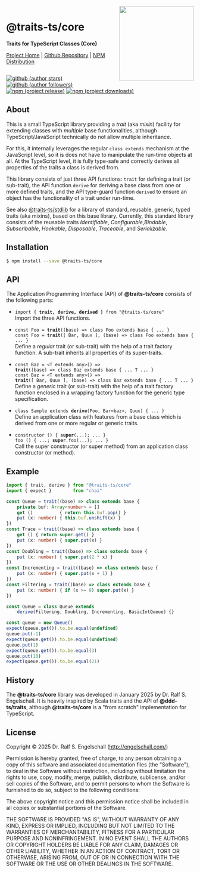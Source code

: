 
<img src="https://raw.githubusercontent.com/traits-ts/core/refs/heads/master/etc/logo.svg" width="200" style="float: right" align="right" alt=""/>

@traits-ts/core
===============

**Traits for TypeScript Classes (Core)**

<p/>
<a href="https://traits-ts.org">Project Home</a> |
<a href="https://github.com/traits-ts/core">Github Repository</a> |
<a href="https://npmjs.com/traits-ts/core">NPM Distribution</a>

<p/>
<img src="https://nodei.co/npm/@traits-ts/core.png?downloads=true&stars=true" alt=""/>

[![github (author stars)](https://img.shields.io/github/stars/rse?logo=github&label=author%20stars&color=%233377aa)](https://github.com/rse)
[![github (author followers)](https://img.shields.io/github/followers/rse?label=author%20followers&logo=github&color=%234477aa)](https://github.com/rse)
<br/>
[![npm (project release)](https://img.shields.io/npm/v/@traits-ts/core?logo=npm&label=npm%20release&color=%23cc3333)](https://npmjs.com/@traits-ts/core)
[![npm (project downloads)](https://img.shields.io/npm/dm/@traits-ts/core?logo=npm&label=npm%20downloads&color=%23cc3333)](https://npmjs.com/@traits-ts/core)

About
-----

This is a small TypeScript library providing a *trait* (aka *mixin*)
facility for extending classes with *multiple* base functionalities,
although TypeScript/JavaScript technically do not allow multiple
inheritance.

For this, it internally leverages the regular `class extends` mechanism
at the JavaScript level, so it is does not have to manipulate the
run-time objects at all. At the TypeScript level, it is fully type-safe
and correctly derives all properties of the traits a class is derived
from.

This library consists of just three API functions: `trait` for defining
a trait (or sub-trait), the API function `derive` for deriving a base
class from one or more defined traits, and the API type-guard function
`derived` to ensure an object has the functionality of a trait under
run-time.

See also [@traits-ts/stdlib](../stdlib) for a library of standard,
reusable, generic, typed traits (aka mixins), based on this base
library. Currently, this standard library consists of the reusable
traits *Identifiable*, *Configurable*,*Bindable*, *Subscribable*,
*Hookable*, *Disposable*, *Traceable*, and *Serializable*.

Installation
------------

```sh
$ npm install --save @traits-ts/core
```

API
---

The Application Programming Interface (API) of **@traits-ts/core** consists
of the following parts:

- `import { `**`trait, derive, derived`**` } from "@traits-ts/core"`<br/>
  Import the three API functions.

- `const Foo = `**`trait`**`((base) => class Foo extends base { ... }`<br/>
  `const Foo = `**`trait`**`([ Bar, Quux ], (base) => class Foo extends base { ... }`<br/>
  Define a *regular* trait (or sub-trait) with the help of a trait
  factory function. A sub-trait inherits all properties of its
  super-traits.

- `const Baz = <T extends any>() =>`<br/>
  **`trait`**`((base) => class Baz extends base { ... T ... }`<br/>
  `const Baz = <T extends any>() =>`<br/>
  **`trait`**`([ Bar, Quux ], (base) => class Baz extends base { ... T ... }`<br/>
  Define a *generic* trait (or sub-trait) with the help of a trait
  factory function enclosed in a wrapping factory function for the
  generic type specification.

- `class Sample extends `**`derive`**`(Foo, Bar<baz>, Quux) { ... }`<br/>
  Define an application class with features from a base class which
  is derived from one or more regular or generic traits.

- `constructor () { `**`super`**`(...); ... }`<br/>
  `foo () { ...; `**`super`**`.foo(...); ... }`<br/>
  Call the super constructor (or super method) from an application class
  constructor (or method).

Example
-------

```ts
import { trait, derive } from "@traits-ts/core"
import { expect }        from "chai"

const Queue = trait((base) => class extends base {
    private buf: Array<number> = []
    get ()          { return this.buf.pop() }
    put (x: number) { this.buf.unshift(x) }
})
const Trace = trait((base) => class extends base {
    get () { return super.get() }
    put (x: number) { super.put(x) }
})
const Doubling = trait((base) => class extends base {
    put (x: number) { super.put(2 * x) }
})
const Incrementing = trait((base) => class extends base {
    put (x: number) { super.put(x + 1) }
})
const Filtering = trait((base) => class extends base {
    put (x: number) { if (x >= 0) super.put(x) }
})

const Queue = class Queue extends
    derive(Filtering, Doubling, Incrementing, BasicIntQueue) {}

const queue = new Queue()
expect(queue.get()).to.be.equal(undefined)
queue.put(-1)
expect(queue.get()).to.be.equal(undefined)
queue.put(1)
expect(queue.get()).to.be.equal(3)
queue.put(10)
expect(queue.get()).to.be.equal(21)
```

History
-------

The **@traits-ts/core** library was developed in January 2025 by Dr. Ralf
S. Engelschall. It is heavily inspired by Scala traits and the API
of **@ddd-ts/traits**, although **@traits-ts/core** is a "from scratch"
implementation for TypeScript.

License
-------

Copyright &copy; 2025 Dr. Ralf S. Engelschall (http://engelschall.com/)

Permission is hereby granted, free of charge, to any person obtaining
a copy of this software and associated documentation files (the
"Software"), to deal in the Software without restriction, including
without limitation the rights to use, copy, modify, merge, publish,
distribute, sublicense, and/or sell copies of the Software, and to
permit persons to whom the Software is furnished to do so, subject to
the following conditions:

The above copyright notice and this permission notice shall be included
in all copies or substantial portions of the Software.

THE SOFTWARE IS PROVIDED "AS IS", WITHOUT WARRANTY OF ANY KIND,
EXPRESS OR IMPLIED, INCLUDING BUT NOT LIMITED TO THE WARRANTIES OF
MERCHANTABILITY, FITNESS FOR A PARTICULAR PURPOSE AND NONINFRINGEMENT.
IN NO EVENT SHALL THE AUTHORS OR COPYRIGHT HOLDERS BE LIABLE FOR ANY
CLAIM, DAMAGES OR OTHER LIABILITY, WHETHER IN AN ACTION OF CONTRACT,
TORT OR OTHERWISE, ARISING FROM, OUT OF OR IN CONNECTION WITH THE
SOFTWARE OR THE USE OR OTHER DEALINGS IN THE SOFTWARE.

